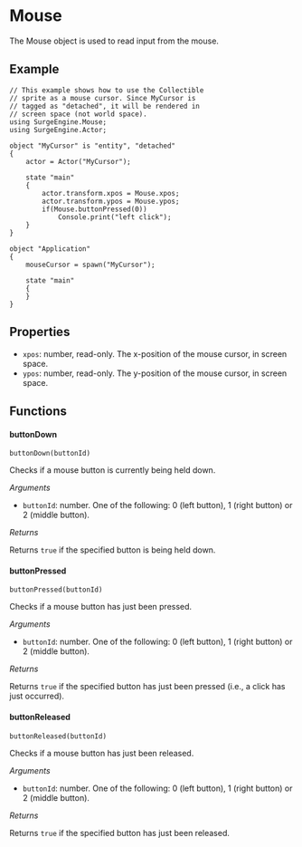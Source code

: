 Mouse
=====

The Mouse object is used to read input from the mouse.

Example
-------
```
// This example shows how to use the Collectible
// sprite as a mouse cursor. Since MyCursor is
// tagged as "detached", it will be rendered in
// screen space (not world space).
using SurgeEngine.Mouse;
using SurgeEngine.Actor;

object "MyCursor" is "entity", "detached"
{
    actor = Actor("MyCursor");

    state "main"
    {
        actor.transform.xpos = Mouse.xpos;
        actor.transform.ypos = Mouse.ypos;
        if(Mouse.buttonPressed(0))
            Console.print("left click");
    }
}

object "Application"
{
    mouseCursor = spawn("MyCursor");

    state "main"
    {
    }
}
```

Properties
----------

* `xpos`: number, read-only. The x-position of the mouse cursor, in screen space.
* `ypos`: number, read-only. The y-position of the mouse cursor, in screen space.

Functions
---------

#### buttonDown

`buttonDown(buttonId)`

Checks if a mouse button is currently being held down.

*Arguments*

* `buttonId`: number. One of the following: 0 (left button), 1 (right button) or 2 (middle button).

*Returns*

Returns `true` if the specified button is being held down.

#### buttonPressed

`buttonPressed(buttonId)`

Checks if a mouse button has just been pressed.

*Arguments*

* `buttonId`: number. One of the following: 0 (left button), 1 (right button) or 2 (middle button).

*Returns*

Returns `true` if the specified button has just been pressed (i.e., a click has just occurred).

#### buttonReleased

`buttonReleased(buttonId)`

Checks if a mouse button has just been released.

*Arguments*

* `buttonId`: number. One of the following: 0 (left button), 1 (right button) or 2 (middle button).

*Returns*

Returns `true` if the specified button has just been released.
